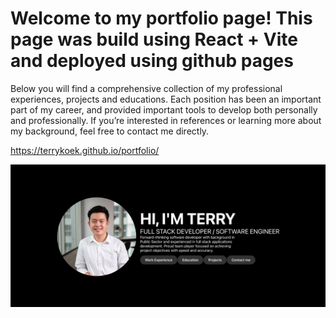 # Welcome to my portfolio page! This page was build using React + Vite and deployed using github pages

Below you will find a comprehensive collection of my professional experiences, projects and educations. Each position has been an important part of my career, and provided important tools to develop both personally and professionally. If you’re interested in references or learning more about my background, feel free to contact me directly.

https://terrykoek.github.io/portfolio/

![alt text](src/assets/portfolio.jpeg)